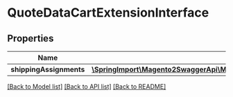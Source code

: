 # QuoteDataCartExtensionInterface

## Properties
Name | Type | Description | Notes
------------ | ------------- | ------------- | -------------
**shippingAssignments** | [**\SpringImport\Magento2SwaggerApi\Model\QuoteDataShippingAssignmentInterface[]**](QuoteDataShippingAssignmentInterface.md) |  | [optional] 

[[Back to Model list]](../README.md#documentation-for-models) [[Back to API list]](../README.md#documentation-for-api-endpoints) [[Back to README]](../README.md)


